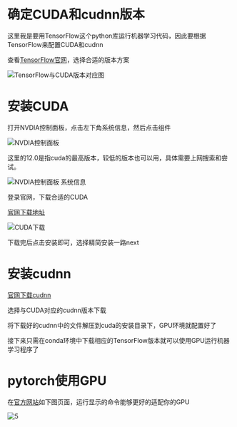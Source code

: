 # 确定CUDA和cudnn版本

这里我是要用TensorFlow这个python库运行机器学习代码，因此要根据TensorFlow来配置CUDA和cudnn

查看[TensorFlow官网](https://tensorflow.google.cn/install/source_windows?hl=zh-cn#gpu)，选择合适的版本方案

![TensorFlow与CUDA版本对应图](https://github.com/user-attachments/assets/821b6a1c-09a0-4961-979d-f14ed2a0c162)

# 安装CUDA

打开NVDIA控制面板，点击左下角系统信息，然后点击组件

![NVDIA控制面板](https://github.com/user-attachments/assets/3a2e2d90-991b-451f-839b-c4d68a648de2)

这里的12.0是指cuda的最高版本，较低的版本也可以用，具体需要上网搜索和尝试。

![NVDIA控制面板 系统信息](https://github.com/user-attachments/assets/522f1d4f-d52e-4493-9c02-3f548951f1f2)

登录官网，下载合适的CUDA

[官网下载地址](https://developer.nvidia.com/cuda-toolkit-archive)

![CUDA下载](https://github.com/user-attachments/assets/d0c6382d-3c00-44c0-bf06-4b0a2b11afb3)

下载完后点击安装即可，选择精简安装一路next

# 安装cudnn

[官网下载cudnn](https://developer.nvidia.com/rdp/cudnn-archive)

选择与CUDA对应的cudnn版本下载

将下载好的cudnn中的文件解压到cuda的安装目录下，GPU环境就配置好了

接下来只需在conda环境中下载相应的TensorFlow版本就可以使用GPU运行机器学习程序了

# pytorch使用GPU

在[官方网站](https://pytorch.org/)如下图页面，运行显示的命令能够更好的适配你的GPU

![5](https://github.com/user-attachments/assets/6ee0f7ca-3d64-454a-a303-0c9e65ff33d5)